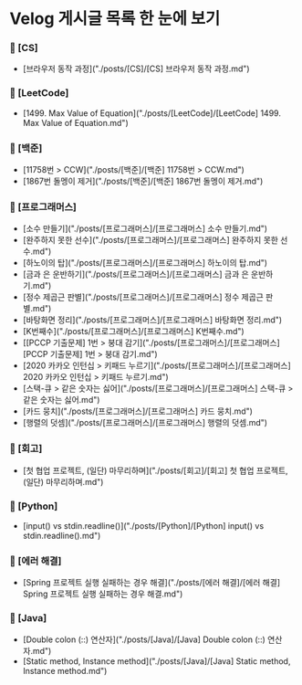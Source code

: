 # Velog 게시글 목록 한 눈에 보기
### 📁 [CS]
- [브라우저 동작 과정]("./posts/[CS]/[CS] 브라우저 동작 과정.md")  
### 📁 [LeetCode]
- [1499. Max Value of Equation]("./posts/[LeetCode]/[LeetCode] 1499. Max Value of Equation.md")  
### 📁 [백준]
- [11758번 > CCW]("./posts/[백준]/[백준] 11758번 > CCW.md")  
- [1867번 돌멩이 제거]("./posts/[백준]/[백준] 1867번 돌멩이 제거.md")  
### 📁 [프로그래머스]
- [소수 만들기]("./posts/[프로그래머스]/[프로그래머스] 소수 만들기.md")  
- [완주하지 못한 선수]("./posts/[프로그래머스]/[프로그래머스] 완주하지 못한 선수.md")  
- [하노이의 탑]("./posts/[프로그래머스]/[프로그래머스] 하노이의 탑.md")  
- [금과 은 운반하기]("./posts/[프로그래머스]/[프로그래머스] 금과 은 운반하기.md")  
- [정수 제곱근 판별]("./posts/[프로그래머스]/[프로그래머스] 정수 제곱근 판별.md")  
- [바탕화면 정리]("./posts/[프로그래머스]/[프로그래머스] 바탕화면 정리.md")  
- [K번째수]("./posts/[프로그래머스]/[프로그래머스] K번째수.md")  
- [[PCCP 기출문제] 1번 > 붕대 감기]("./posts/[프로그래머스]/[프로그래머스] [PCCP 기출문제] 1번 > 붕대 감기.md")  
- [2020 카카오 인턴십 > 키패드 누르기]("./posts/[프로그래머스]/[프로그래머스] 2020 카카오 인턴십 > 키패드 누르기.md")  
- [스택-큐 > 같은 숫자는 싫어]("./posts/[프로그래머스]/[프로그래머스] 스택-큐 > 같은 숫자는 싫어.md")  
- [카드 뭉치]("./posts/[프로그래머스]/[프로그래머스] 카드 뭉치.md")  
- [행렬의 덧셈]("./posts/[프로그래머스]/[프로그래머스] 행렬의 덧셈.md")  
### 📁 [회고]
- [첫 협업 프로젝트, (일단) 마무리하며]("./posts/[회고]/[회고] 첫 협업 프로젝트, (일단) 마무리하며.md")  
### 📁 [Python]
- [input() vs stdin.readline()]("./posts/[Python]/[Python] input() vs stdin.readline().md")  
### 📁 [에러 해결]
- [Spring 프로젝트 실행 실패하는 경우 해결]("./posts/[에러 해결]/[에러 해결] Spring 프로젝트 실행 실패하는 경우 해결.md")  
### 📁 [Java]
- [Double colon (::) 연산자]("./posts/[Java]/[Java] Double colon (::) 연산자.md")  
- [Static method, Instance method]("./posts/[Java]/[Java] Static method, Instance method.md")  
